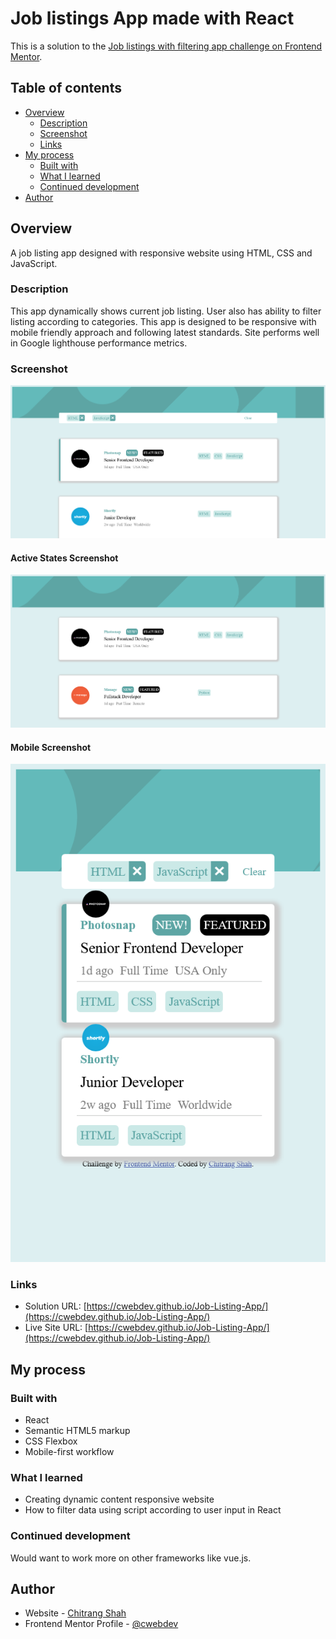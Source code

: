 # Job listings App made with React

This is a solution to the [Job listings with filtering app challenge on Frontend Mentor](https://www.frontendmentor.io/challenges/job-listings-with-filtering-ivstIPCt/). 


## Table of contents

- [Overview](#overview)
  - [Description](#description)
  - [Screenshot](#screenshot)
  - [Links](#links)
- [My process](#my-process)
  - [Built with](#built-with)
  - [What I learned](#what-i-learned)
  - [Continued development](#continued-development)
- [Author](#author)

## Overview

A job listing app designed with responsive website using HTML, CSS and JavaScript.

### Description

This app dynamically shows current job listing. User also has ability to filter listing according to categories.
This app is designed to be responsive with mobile friendly approach and following latest standards.
Site performs well in Google lighthouse performance metrics.

### Screenshot

![](./ReactApp_Desktop.png)

#### Active States Screenshot

![](./ReactApp_Desktop_ActiveStates.png)

#### Mobile Screenshot

![](./ReactApp_Mobile.png)

### Links

- Solution URL: [https://cwebdev.github.io/Job-Listing-App/](https://cwebdev.github.io/Job-Listing-App/)
- Live Site URL: [https://cwebdev.github.io/Job-Listing-App/](https://cwebdev.github.io/Job-Listing-App/)

## My process

### Built with

- React
- Semantic HTML5 markup
- CSS Flexbox
- Mobile-first workflow

### What I learned

- Creating dynamic content responsive website
- How to filter data using script according to user input in React

### Continued development

Would want to work more on other frameworks like vue.js.

## Author

- Website - [Chitrang Shah](https://chitrang-portfolio-design.webflow.io/)
- Frontend Mentor Profile - [@cwebdev](https://www.frontendmentor.io/profile/cwebdev)
